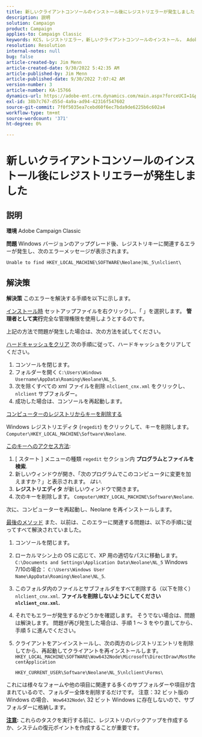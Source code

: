 ```yaml
---
title: 新しいクライアントコンソールのインストール後にレジストリエラーが発生しました
description: 説明
solution: Campaign
product: Campaign
applies-to: Campaign Classic
keywords: KCS，レジストリエラー，新しいクライアントコンソールのインストール， Adobe Campaign Classic，トラブルシューティング，キャッシュのクリア， regedit，レジストリキー
resolution: Resolution
internal-notes: null
bug: false
article-created-by: Jim Menn
article-created-date: 9/30/2022 5:42:35 AM
article-published-by: Jim Menn
article-published-date: 9/30/2022 7:07:42 AM
version-number: 3
article-number: KA-15766
dynamics-url: https://adobe-ent.crm.dynamics.com/main.aspx?forceUCI=1&pagetype=entityrecord&etn=knowledgearticle&id=d210f2ad-8240-ed11-9db1-0022480866ad
exl-id: 38b7c767-d55d-4a9a-ad94-42316f547602
source-git-commit: 7f0f5035ea7cebd60f6ec7bda9de6225b6c602a4
workflow-type: tm+mt
source-wordcount: '371'
ht-degree: 0%

---
```


# 新しいクライアントコンソールのインストール後にレジストリエラーが発生しました

## 説明


<b>環境</b>
Adobe Campaign Classic

<b>問題</b>
Windows バージョンのアップグレード後、レジストリキーに関連するエラーが発生し、次のエラーメッセージが表示されます。


```
Unable to find HKEY_LOCAL_MACHINE\SOFTWARE\Neolane|NL_5\nlclient\
```



## 解決策


<b>解決策</b>
このエラーを解決する手順を以下に示します。

<u>インストール時</u>
セットアップファイルを右クリックし、「 」を選択します。 <b>管理者として実行</b>完全な管理権限を使用しようとするのです。

上記の方法で問題が発生した場合は、次の方法を試してください。

<u>ハードキャッシュをクリア</u>
次の手順に従って、ハードキャッシュをクリアしてください。

1. コンソールを閉じます。
2. フォルダーを開く `C:\Users\Windows Username\AppData\Roaming\Neolane\NL_5`.
3. 次を除くすべての xml ファイルを削除 `nlclient_cnx.xml` をクリックし、 `nlclient` サブフォルダー。
4. 成功した場合は、コンソールを再起動します。


<u>コンピューターのレジストリからキーを削除する</u>

Windows レジストリエディタ (`regedit`) をクリックして、キーを削除します。 `Computer\HKEY_LOCAL_MACHINE\Software\Neolane`.

<u>このキーへのアクセス方法</u>:

1. [ スタート ] メニューの種類 `regedit` セクション内 <b>プログラムとファイルを検索</b>.
2. 新しいウィンドウが開き、「次のプログラムでこのコンピュータに変更を加えますか？」と表示されます。 *はい*.
3. <b>レジストリエディタ</b> が新しいウィンドウで開きます。
4. 次のキーを削除します。 `Computer\HKEY_LOCAL_MACHINE\Software\Neolane`.


次に、コンピューターを再起動し、Neolane を再インストールします。

<u>最後のメソッド</u>
また、以前は、このエラーに関連する問題は、以下の手順に従ってすべて解決されていました。

1. コンソールを閉じます。
2. ローカルマシン上の OS に応じて、XP 用の適切なパスに移動します。 `C:\Documents and Settings\Application Data\Neolane\NL_5` Windows 7/10の場合： `C:\Users\Windows User Name\AppData\Roaming\Neolane\NL_5`.
3. このフォルダ内のファイルとサブフォルダをすべて削除する（以下を除く） `nlclient_cnx.xml`. <b>ファイルを削除しないようにしてください `nlclient_cnx.xml`.</b>
4. それでもエラーが発生するかどうかを確認します。 そうでない場合は、問題は解決します。 問題が再び発生した場合は、手順 1 ～ 3 をやり直してから、手順 5 に進んでください。
5. クライアントをアンインストールし、次の両方のレジストリエントリを削除してから、再起動してクライアントを再インストールします。`HKEY_LOCAL_MACHINE\SOFTWARE\Wow6432Node\Microsoft\DirectDraw\MostRecentApplication`

   `HKEY_CURRENT_USER\Software\Neolane\NL_5\nlclient\Forms\`


これには様々なフォームや他の項目に関連する多くのサブフォルダーや項目が含まれているので、フォルダー全体を削除するだけです。
注意：32 ビット版の Windows の場合、 `Wow6432Node\` 32 ビット Windows に存在しないので、サブフォルダーに格納します。

<u><b>注意</b></u><b>:</b> これらのタスクを実行する前に、レジストリのバックアップを作成するか、システムの復元ポイントを作成することが重要です。
